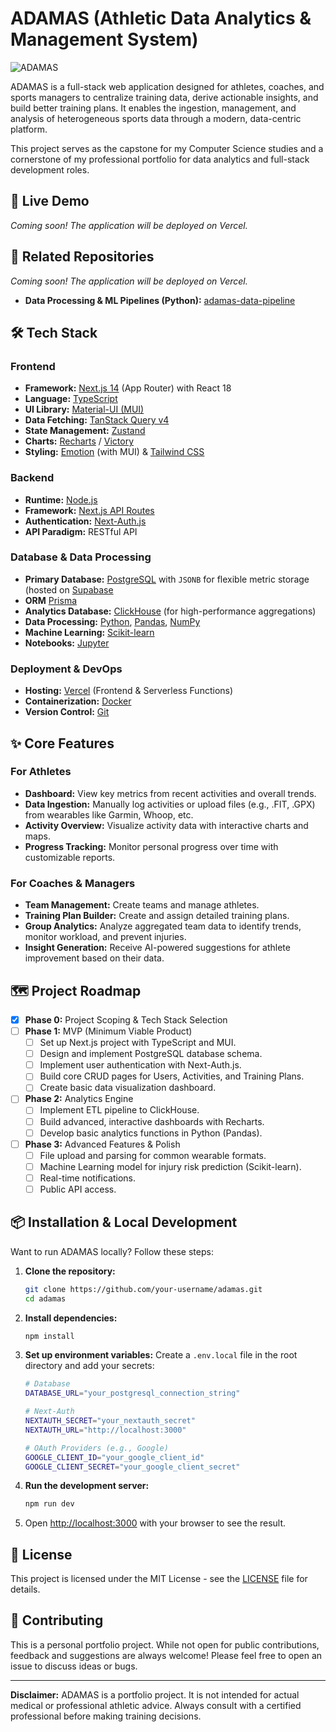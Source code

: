 # ADAMAS (Athletic Data Analytics & Management System)

![ADAMAS](https://via.placeholder.com/150x150.png?text=ADAMAS) 
*<!-- Replace with your own logo later -->*

ADAMAS is a full-stack web application designed for athletes, coaches, and sports managers to centralize training data, derive actionable insights, and build better training plans. It enables the ingestion, management, and analysis of heterogeneous sports data through a modern, data-centric platform.

This project serves as the capstone for my Computer Science studies and a cornerstone of my professional portfolio for data analytics and full-stack development roles.

## 🚀 Live Demo

*Coming soon! The application will be deployed on Vercel.*
<!-- Once deployed, add the link here: [https://adamas.vercel.app](https://adamas.vercel.app) -->

## 🧪 Related Repositories
*Coming soon! The application will be deployed on Vercel.*
*   **Data Processing & ML Pipelines (Python):** 
[adamas-data-pipeline](https://github.com/your-username/adamas-data-pipeline) *<!-- Recommended separate repo for analytics -->*

## 🛠️ Tech Stack

### Frontend
*   **Framework:** [Next.js 14](https://nextjs.org/) (App Router) with React 18
*   **Language:** [TypeScript](https://www.typescriptlang.org/)
*   **UI Library:** [Material-UI (MUI)](https://mui.com/)
*   **Data Fetching:** [TanStack Query v4](https://tanstack.com/query/v4)
*   **State Management:** [Zustand](https://github.com/pmndrs/zustand)
*   **Charts:** [Recharts](https://recharts.org/) / [Victory](https://formidable.com/open-source/victory/)
*   **Styling:** [Emotion](https://emotion.sh/docs/introduction) (with MUI) & [Tailwind CSS](https://tailwindcss.com/)

### Backend
*   **Runtime:** [Node.js](https://nodejs.org/en/)
*   **Framework:** [Next.js API Routes](https://nextjs.org/docs/api-routes/introduction)
*   **Authentication:** [Next-Auth.js](https://next-auth.js.org/)
*   **API Paradigm:** RESTful API

### Database & Data Processing
*   **Primary Database:** [PostgreSQL](https://www.postgresql.org/) with `JSONB` for flexible metric storage (hosted on [Supabase](https://supabase.com/)
*   **ORM** [Prisma](https://www.prisma.io)
*   **Analytics Database:** [ClickHouse](https://clickhouse.com/) (for high-performance aggregations)
*   **Data Processing:** [Python](https://www.python.org/), [Pandas](https://pandas.pydata.org/), [NumPy](https://numpy.org/)
*   **Machine Learning:** [Scikit-learn](https://scikit-learn.org/stable/)
*   **Notebooks:** [Jupyter](https://jupyter.org/)

### Deployment & DevOps
*   **Hosting:** [Vercel](https://vercel.com/) (Frontend & Serverless Functions)
*   **Containerization:** [Docker](https://www.docker.com/)
*   **Version Control:** [Git](https://git-scm.com/)

## ✨ Core Features

### For Athletes
*   **Dashboard:** View key metrics from recent activities and overall trends.
*   **Data Ingestion:** Manually log activities or upload files (e.g., .FIT, .GPX) from wearables like Garmin, Whoop, etc.
*   **Activity Overview:** Visualize activity data with interactive charts and maps.
*   **Progress Tracking:** Monitor personal progress over time with customizable reports.

### For Coaches & Managers
*   **Team Management:** Create teams and manage athletes.
*   **Training Plan Builder:** Create and assign detailed training plans.
*   **Group Analytics:** Analyze aggregated team data to identify trends, monitor workload, and prevent injuries.
*   **Insight Generation:** Receive AI-powered suggestions for athlete improvement based on their data.

## 🗺️ Project Roadmap

- [x] **Phase 0:** Project Scoping & Tech Stack Selection
- [ ] **Phase 1:** MVP (Minimum Viable Product)
    - [ ] Set up Next.js project with TypeScript and MUI.
    - [ ] Design and implement PostgreSQL database schema.
    - [ ] Implement user authentication with Next-Auth.js.
    - [ ] Build core CRUD pages for Users, Activities, and Training Plans.
    - [ ] Create basic data visualization dashboard.
- [ ] **Phase 2:** Analytics Engine
    - [ ] Implement ETL pipeline to ClickHouse.
    - [ ] Build advanced, interactive dashboards with Recharts.
    - [ ] Develop basic analytics functions in Python (Pandas).
- [ ] **Phase 3:** Advanced Features & Polish
    - [ ] File upload and parsing for common wearable formats.
    - [ ] Machine Learning model for injury risk prediction (Scikit-learn).
    - [ ] Real-time notifications.
    - [ ] Public API access.

## 📦 Installation & Local Development

Want to run ADAMAS locally? Follow these steps:

1.  **Clone the repository:**
    ```bash
    git clone https://github.com/your-username/adamas.git
    cd adamas
    ```

2.  **Install dependencies:**
    ```bash
    npm install
    ```

3.  **Set up environment variables:**
    Create a `.env.local` file in the root directory and add your secrets:
    ```bash
    # Database
    DATABASE_URL="your_postgresql_connection_string"

    # Next-Auth
    NEXTAUTH_SECRET="your_nextauth_secret"
    NEXTAUTH_URL="http://localhost:3000"

    # OAuth Providers (e.g., Google)
    GOOGLE_CLIENT_ID="your_google_client_id"
    GOOGLE_CLIENT_SECRET="your_google_client_secret"
    ```

4.  **Run the development server:**
    ```bash
    npm run dev
    ```
5.  Open [http://localhost:3000](http://localhost:3000) with your browser to see the result.

## 📄 License

This project is licensed under the MIT License - see the [LICENSE](LICENSE) file for details.

## 🤝 Contributing

This is a personal portfolio project. While not open for public contributions, feedback and suggestions are always welcome! Please feel free to open an issue to discuss ideas or bugs.

---

**Disclaimer:** ADAMAS is a portfolio project. It is not intended for actual medical or professional athletic advice. Always consult with a certified professional before making training decisions.
